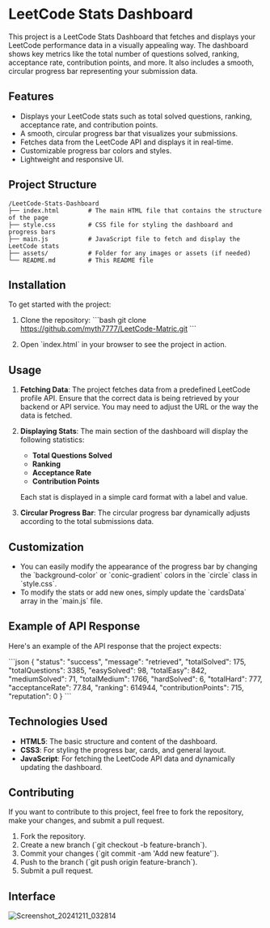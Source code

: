 # LeetCode Stats Dashboard

This project is a LeetCode Stats Dashboard that fetches and displays your LeetCode performance data in a visually appealing way. The dashboard shows key metrics like the total number of questions solved, ranking, acceptance rate, contribution points, and more. It also includes a smooth, circular progress bar representing your submission data.

## Features

- Displays your LeetCode stats such as total solved questions, ranking, acceptance rate, and contribution points.
- A smooth, circular progress bar that visualizes your submissions.
- Fetches data from the LeetCode API and displays it in real-time.
- Customizable progress bar colors and styles.
- Lightweight and responsive UI.

## Project Structure
```
/LeetCode-Stats-Dashboard
├── index.html        # The main HTML file that contains the structure of the page
├── style.css         # CSS file for styling the dashboard and progress bars
├── main.js           # JavaScript file to fetch and display the LeetCode stats
├── assets/           # Folder for any images or assets (if needed)
└── README.md         # This README file
```
## Installation

To get started with the project:

1. Clone the repository:
   \`\`\`bash
   git clone https://github.com/myth7777/LeetCode-Matric.git
   \`\`\`
   
2. Open \`index.html\` in your browser to see the project in action.

## Usage

1. **Fetching Data**: The project fetches data from a predefined LeetCode profile API. Ensure that the correct data is being retrieved by your backend or API service. You may need to adjust the URL or the way the data is fetched.

2. **Displaying Stats**: The main section of the dashboard will display the following statistics:
   - **Total Questions Solved**
   - **Ranking**
   - **Acceptance Rate**
   - **Contribution Points**

   Each stat is displayed in a simple card format with a label and value.

3. **Circular Progress Bar**: The circular progress bar dynamically adjusts according to the total submissions data.

## Customization

- You can easily modify the appearance of the progress bar by changing the \`background-color\` or \`conic-gradient\` colors in the \`circle\` class in \`style.css\`.
- To modify the stats or add new ones, simply update the \`cardsData\` array in the \`main.js\` file.

## Example of API Response

Here's an example of the API response that the project expects:

\`\`\`json
{
   "status": "success",
   "message": "retrieved",
   "totalSolved": 175,
   "totalQuestions": 3385,
   "easySolved": 98,
   "totalEasy": 842,
   "mediumSolved": 71,
   "totalMedium": 1766,
   "hardSolved": 6,
   "totalHard": 777,
   "acceptanceRate": 77.84,
   "ranking": 614944,
   "contributionPoints": 715,
   "reputation": 0
}
\`\`\`

## Technologies Used

- **HTML5**: The basic structure and content of the dashboard.
- **CSS3**: For styling the progress bar, cards, and general layout.
- **JavaScript**: For fetching the LeetCode API data and dynamically updating the dashboard.

## Contributing

If you want to contribute to this project, feel free to fork the repository, make your changes, and submit a pull request.

1. Fork the repository.
2. Create a new branch (\`git checkout -b feature-branch\`).
3. Commit your changes (\`git commit -am 'Add new feature'\`).
4. Push to the branch (\`git push origin feature-branch\`).
5. Submit a pull request.

## Interface
![Screenshot_20241211_032814](https://github.com/user-attachments/assets/c316e49a-e95d-403a-b2d7-34769fd99818)

